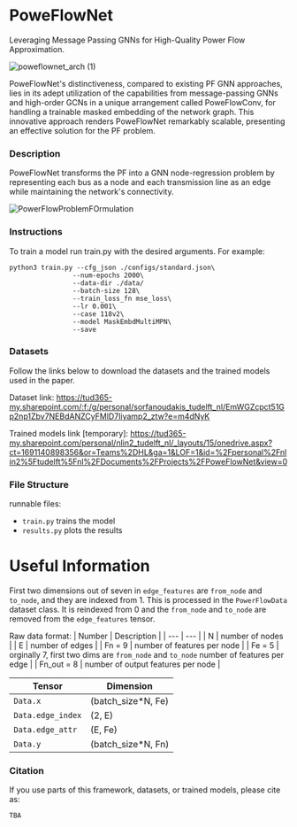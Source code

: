 # PoweFlowNet
Leveraging Message Passing GNNs for High-Quality Power Flow Approximation.


![poweflownet_arch (1)](https://github.com/stavrosgreece/PoweFlowNet/assets/17108978/7ea2b68f-3aca-452c-a82a-b6614c70626f)

PoweFlowNet's distinctiveness, compared to existing PF GNN approaches, lies in its adept utilization of the capabilities from message-passing GNNs and high-order GCNs in a unique arrangement called PoweFlowConv, for handling a trainable masked embedding of the network graph. This innovative approach renders PoweFlowNet remarkably scalable, presenting an effective solution for the PF problem.

### Description

PoweFlowNet transforms the PF into a GNN node-regression problem by representing each bus as a node and each transmission line as an edge while maintaining the network's connectivity.

![PowerFlowProblemFOrmulation](https://github.com/stavrosgreece/PoweFlowNet/assets/17108978/dc4c2570-7148-497a-a02b-f6c550ad8ce7)

### Instructions


To train a model run train.py with the desired arguments. For example:
```
python3 train.py --cfg_json ./configs/standard.json\
                --num-epochs 2000\
                --data-dir ./data/
                --batch-size 128\
                --train_loss_fn mse_loss\
                --lr 0.001\
                --case 118v2\
                --model MaskEmbdMultiMPN\
                --save
```


### Datasets

Follow the links below to download the datasets and the trained models used in the paper.

Dataset link: https://tud365-my.sharepoint.com/:f:/g/personal/sorfanoudakis_tudelft_nl/EmWGZcpct51Gp2np1Zbv7NEBdANZCyFMlD7Iiyamp2_ztw?e=m4dNyK

Trained models link [temporary]: https://tud365-my.sharepoint.com/personal/nlin2_tudelft_nl/_layouts/15/onedrive.aspx?ct=1691140898356&or=Teams%2DHL&ga=1&LOF=1&id=%2Fpersonal%2Fnlin2%5Ftudelft%5Fnl%2FDocuments%2FProjects%2FPoweFlowNet&view=0



### File Structure
runnable files:
- `train.py` trains the model
- `results.py` plots the results

# Useful Information
First two dimensions out of seven in `edge_features` are `from_node` and `to_node`, and they are indexed from $1$. This is processed in the `PowerFlowData` dataset class. It is reindexed from $0$ and the `from_node` and `to_node` are removed from the `edge_features` tensor.

Raw data format: 
| Number | Description |
| --- | --- |
| N | number of nodes |
| E | number of edges |
| Fn = 9 | number of features per node |
| Fe = 5 | orginally 7, first two dims are `from_node` and `to_node` number of features per edge |
| Fn_out = 8 | number of output features per node |

| Tensor | Dimension |
| --- | --- |
| `Data.x` | (batch_size*N, Fe) |
| `Data.edge_index` | (2, E) |
| `Data.edge_attr` | (E, Fe) |
| `Data.y` | (batch_size*N, Fn) |


### Citation

If you use parts of this framework, datasets, or trained models, please cite as:
```
TBA
```

